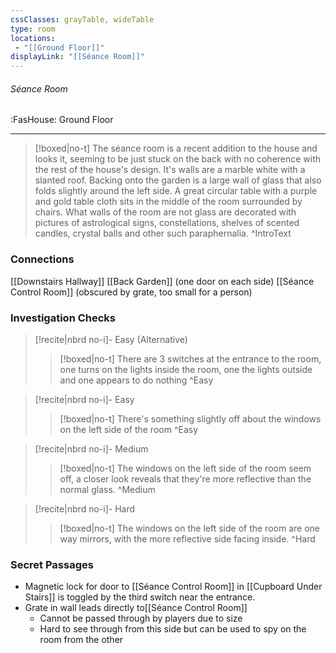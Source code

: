 ```yaml
---
cssClasses: grayTable, wideTable
type: room
locations:
 - "[[Ground Floor]]"
displayLink: "[[Séance Room]]"
---
```

###### Séance Room
<span class="sub2">:FasHouse: Ground Floor</span>

---

> [!boxed|no-t]
> The séance room is a recent addition to the house and looks it, seeming to be just stuck on the back with no coherence with the rest of the house's design. It's walls are a marble white with a slanted roof. Backing onto the garden is a large wall of glass that also folds slightly around the left side. A great circular table with a purple and gold table cloth sits in the middle of the room surrounded by chairs. What walls of the room are not glass are decorated with pictures of astrological signs, constellations, shelves of scented candles, crystal balls and other such paraphernalia.
>^IntroText
	
### Connections
[[Downstairs Hallway]]
[[Back Garden]] (one door on each side)
[[Séance Control Room]] (obscured by grate, too small for a person)

### Investigation Checks

> [!recite|nbrd no-i]- Easy (Alternative)
> <br>
> 
>> [!boxed|no-t]
>> There are 3 switches at the entrance to the room, one turns on the lights inside the room, one the lights outside and one appears to do nothing
>^Easy

> [!recite|nbrd no-i]- Easy
> <br>
> 
>> [!boxed|no-t]
>> There's something slightly off about the windows on the left side of the room
>^Easy

> [!recite|nbrd no-i]- Medium
> <br>
> 
>> [!boxed|no-t]
>> The windows on the left side of the room seem off, a closer look reveals that they're more reflective than the normal glass.
>^Medium

> [!recite|nbrd no-i]- Hard
> <br>
> 
>> [!boxed|no-t]
>> The windows on the left side of the room are one way mirrors, with the more reflective side facing inside.
>^Hard

### Secret Passages
- Magnetic lock for door to ⁠[[Séance Control Room]] in ⁠[[Cupboard Under Stairs]] is toggled by the third switch near the entrance.
- Grate in wall leads directly to[[Séance Control Room]]
	- Cannot be passed through by players due to size
	- Hard to see through from this side but can be used to spy on the room from the other


